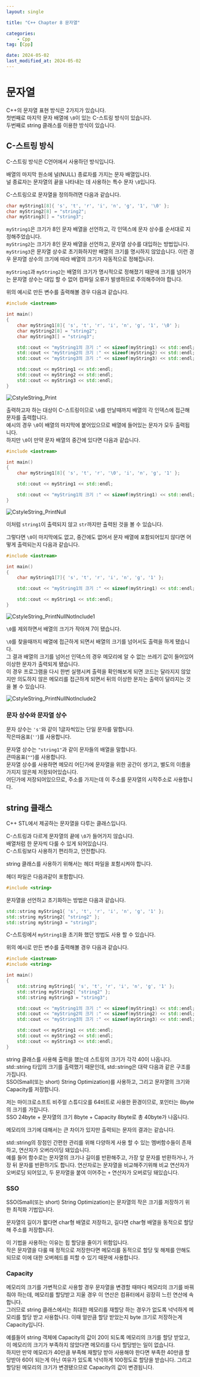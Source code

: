 ```yaml
---
layout: single

title: "C++ Chapter 8 문자열"

categories:
    - Cpp
tag: [Cpp]

date: 2024-05-02
last_modified_at: 2024-05-02
---
```


# 문자열

C++의 문자열 표현 방식은 2가지가 있습니다.  
첫번째로 마지막 문자 배열에 `\0`이 있는 C-스트링 방식이 있습니다.  
두번째로 string 클래스를 이용한 방식이 있습니다.

## C-스트링 방식

C-스트링 방식은 C언어에서 사용하던 방식입니다.  

배열의 마지막 원소에 널(NULL) 종료자를 가지는 문자 배열입니다.  
널 종료자는 문자열의 끝을 나타내는 데 사용하는 특수 문자 `\0`입니다.

C-스트링으로 문자열을 정의하려면 다음과 같습니다.
```cpp
char myString1[8]{ 's', 't', 'r', 'i', 'n', 'g', '1', '\0' };
char myString2[8] = "string2";
char myString3[] = "string3";
```

`myString1`은 크기가 8인 문자 배열을 선언하고, 각 인덱스에 문자 상수를 순서대로 지정해주었습니다.  
`myString2`는 크기가 8인 문자 배열을 선언하고, 문자열 상수를 대입하는 방법입니다.  
`myString3`은 문자열 상수로 초기화하지만 배열의 크기를 명시하지 않았습니다. 이런 경우 문자열 상수의 크기에 따라 배열의 크기가 자동적으로 정해집니다.

`myString1`과 `myString2`는 배열의 크기가 명시적으로 정해졌기 때문에 크기를 넘어가는 문자열 상수는 대입 할 수 없어 컴파일 오류가 발생하므로 주의해주어야 합니다.

위의 예시로 만든 변수를 출력해볼 경우 다음과 같습니다.

```cpp
#include <iostream>

int main()
{
	char myString1[8]{ 's', 't', 'r', 'i', 'n', 'g', '1', '\0' };
	char myString2[8] = "string2";
	char myString3[] = "string3";

	std::cout << "myString1의 크기 :" << sizeof(myString1) << std::endl;
	std::cout << "myString2의 크기 :" << sizeof(myString2) << std::endl;
	std::cout << "myString3의 크기 :" << sizeof(myString3) << std::endl;

	std::cout << myString1 << std::endl;
	std::cout << myString2 << std::endl;
	std::cout << myString3 << std::endl;
}
```

![CstyleString_Print]({{site.url}}/images/cpp/cpp/2024-05-02-String/CstyleString_Print.png)

출력하고자 하는 대상이 C-스트링이므로 `\0`를 만날때까지 배열의 각 인덱스에 접근해 문자를 출력합니다.  
예시의 경우 `\0`이 배열의 마지막에 붙어있으므로 배열에 들어있는 문자가 모두 출력됩니다.  
하지만 `\0`이 만약 문자 배열의 중간에 있다면 다음과 같습니다.

```cpp
#include <iostream>

int main()
{
	char myString1[8]{ 's', 't', 'r', '\0', 'i', 'n', 'g', '1' };

	std::cout << myString1 << std::endl;

	std::cout << "myString1의 크기 :" << sizeof(myString1) << std::endl;
}
```

![CstyleString_PrintNull]({{site.url}}/images/cpp/cpp/2024-05-02-String/CstyleString_PrintNull.png)

이처럼 `string1`이 출력되지 않고 `str`까지만 출력된 것을 볼 수 있습니다.

그렇다면 `\0`이 마지막에도 없고, 중간에도 없어서 문자 배열에 포함되어있지 않다면 어떻게 출력되는지 다음과 같습니다.

```cpp
#include <iostream>

int main()
{
	char myString1[7]{ 's', 't', 'r', 'i', 'n', 'g', '1' };

	std::cout << "myString1의 크기 :" << sizeof(myString1) << std::endl;

	std::cout << myString1 << std::endl;
}
```

![CstyleString_PrintNullNotInclude1]({{site.url}}/images/cpp/cpp/2024-05-02-String/CstyleString_PrintNullNotInclude1.png)

`\0`를 제외하면서 배열의 크기가 작아져 7이 됐습니다.

`\0`를 찾을때까지 배열에 접근하게 되면서 배열의 크기를 넘어서도 출력을 하게 됐습니다.  
그 결과 배열의 크기를 넘어선 인덱스의 경우 메모리에 알 수 없는 쓰레기 값이 들어있어 이상한 문자가 출력되게 됐습니다.  
이 경우 프로그램을 다시 한번 실행시켜 출력을 확인해보게 되면 코드는 달라지지 않았지만 의도하지 않은 메모리를 접근하게 되면서 뒤의 이상한 문자는 출력이 달라지는 것을 볼 수 있습니다.

![CstyleString_PrintNullNotInclude2]({{site.url}}/images/cpp/cpp/2024-05-02-String/CstyleString_PrintNullNotInclude2.png)

### 문자 상수와 문자열 상수

문자 상수는 `'s'`와 같이 1글자씩있는 단일 문자를 말합니다.  
작은따옴표(`''`)를 사용합니다.

문자열 상수는 `"string1"`과 같이 문자들의 배열을 말합니다.  
큰따옴표(`""`)를 사용합니다.  
문자열 상수를 사용하면 메모리 어딘가에 문자열을 위한 공간이 생기고, 별도의 이름을 가지지 않은체 저장되어있습니다.  
어딘가에 저장되어있으므로, 주소를 가지는데 이 주소를 문자열의 시작주소로 사용합니다.

## string 클래스

C++ STL에서 제공하는 문자열을 다루는 클래스입니다.  

C-스트링과 다르게 문자열의 끝에 `\0`가 들어가지 않습니다.  
배열처럼 한 문자씩 다룰 수 있게 되어있습니다.  
C-스트링보다 사용하기 편리하고, 안전합니다.

string 클래스를 사용하기 위해서는 헤더 파일을 포함시켜야 합니다.  

헤더 파일은 다음과같이 포함합니다.

```cpp
#include <string>
```

문자열을 선언하고 초기화하는 방법은 다음과 같습니다.

```cpp
std::string myString1{ 's', 't', 'r', 'i', 'n', 'g', '1' };
std::string myString2{ "string2" };
std::string myString3 = "string3";
```
C-스트링에서 `myString1`을 초기화 했던 방법도 사용 할 수 있습니다.

위의 예시로 만든 변수를 출력해볼 경우 다음과 같습니다.

```cpp
#include <iostream>
#include <string>

int main()
{
	std::string myString1{ 's', 't', 'r', 'i', 'n', 'g', '1' };
	std::string myString2{ "string2" };
	std::string myString3 = "string3";

	std::cout << "myString1의 크기 :" << sizeof(myString1) << std::endl;
	std::cout << "myString2의 크기 :" << sizeof(myString2) << std::endl;
	std::cout << "myString3의 크기 :" << sizeof(myString3) << std::endl;

	std::cout << myString1 << std::endl;
	std::cout << myString2 << std::endl;
	std::cout << myString3 << std::endl;
}
```

string 클래스를 사용해 출력을 했는데 스트링의 크기가 각각 40이 나옵니다.  
std::string 타입의 크기를 출력했기 때문인데, std::string은 대략 다음과 같은 구조를 가집니다.  
SSO(Small(또는 short) String Optimization)를 사용하고, 그리고 문자열의 크기와 Capacity를 저장합니다.

저는 마이크로소프트 비주얼 스튜디오를 64비트로 사용한 환경이므로, 포인터는 8byte의 크기를 가집니다.  
SSO 24byte + 문자열의 크기 8byte + Capacity 8byte로 총 40byte가 나옵니다.

메모리의 크기에 대해서는 큰 차이가 있지만 출력되는 문자의 결과는 같습니다.

std::string의 장점인 간편한 관리를 위해 다양하게 사용 할 수 있는 멤버함수들이 존재하고, 연산자가 오버라이딩 돼있습니다.  
예를 들어 함수로는 문자열의 크기나 길이를 반환해주고, 가장 앞 문자를 반환하거나, 가장 뒤 문자를 반환하기도 합니다. 연산자로는 문자열을 비교해주기위해 비교 연산자가 오버로딩 되어있고, 두 문자열을 붙여 이어주는 `+` 연산자가 오버로딩 돼있습니다.

### SSO

SSO(Small(또는 short) String Optimization)는 문자열의 작은 크기를 저장하기 위한 최적화 기법입니다. 

문자열의 길이가 짧다면 char형 배열로 저장하고, 길다면 char형 배열을 동적으로 할당해 주소를 저장합니다.

이 기법을 사용하는 이유는 힙 할당을 줄이기 위함입니다.  
작은 문자열을 다룰 때 정적으로 저장한다면 메모리를 동적으로 할당 및 해제를 안해도 되므로 이에 대한 오버헤드를 피할 수 있기 때문에 사용합니다.

### Capacity

메모리의 크기를 가변적으로 사용할 경우 문자열을 변경할 때마다 메모리의 크기를 바꿔줘야 하는데, 메모리를 할당받고 지울 경우 이 연산은 컴퓨터에서 굉장히 느린 연산에 속합니다.  
그러므로 string 클래스에서는 최대한 메모리를 재할당 하는 경우가 없도록 넉넉하게 메모리를 할당 받고 사용합니다.
이때 얼만큼 할당 받았는지 byte 크기로 저장하는게 Capacity입니다.

예를들어 string 객체에 Capacity의 값이 20이 되도록 메모리의 크기를 할당 받았고, 이 메모리의 크기가 부족하지 않았다면 메모리를 다시 할당받는 일이 없습니다.  
하지만 만약 메모리가 40만큼 부족해 재할당 받아 사용해야 한다면 부족한 40만큼 할당받아 60이 되는게 아닌 여유가 있도록 넉넉하게 100정도로 할당을 받습니다. 그리고 할당된 메모리의 크기가 변경됐으므로 Capacity의 값이 변경됩니다.